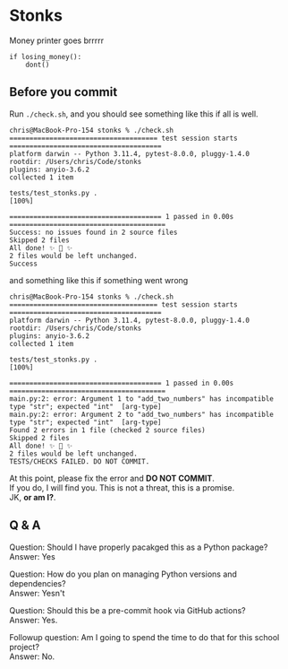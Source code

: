 # Stonks

Money printer goes brrrrr

```
if losing_money():
    dont()
```

## Before you commit
Run `./check.sh`, and you should see something like this if all is well. 

```
chris@MacBook-Pro-154 stonks % ./check.sh
===================================== test session starts ======================================
platform darwin -- Python 3.11.4, pytest-8.0.0, pluggy-1.4.0
rootdir: /Users/chris/Code/stonks
plugins: anyio-3.6.2
collected 1 item

tests/test_stonks.py .                                                                   [100%]

====================================== 1 passed in 0.00s =======================================
Success: no issues found in 2 source files
Skipped 2 files
All done! ✨ 🍰 ✨
2 files would be left unchanged.
Success

```

and something like this if something went wrong
```
chris@MacBook-Pro-154 stonks % ./check.sh
===================================== test session starts ======================================
platform darwin -- Python 3.11.4, pytest-8.0.0, pluggy-1.4.0
rootdir: /Users/chris/Code/stonks
plugins: anyio-3.6.2
collected 1 item

tests/test_stonks.py .                                                                   [100%]

====================================== 1 passed in 0.00s =======================================
main.py:2: error: Argument 1 to "add_two_numbers" has incompatible type "str"; expected "int"  [arg-type]
main.py:2: error: Argument 2 to "add_two_numbers" has incompatible type "str"; expected "int"  [arg-type]
Found 2 errors in 1 file (checked 2 source files)
Skipped 2 files
All done! ✨ 🍰 ✨
2 files would be left unchanged.
TESTS/CHECKS FAILED. DO NOT COMMIT.
```

At this point, please fix the error and **DO NOT COMMIT**.   
If you do, I will find you. This is not a threat, this is a promise.   
JK, **or am I?**.


## Q & A
Question: Should I have properly pacakged this as a Python package?  
Answer: Yes

Question: How do you plan on managing Python versions and dependencies?  
Answer: Yesn't

Question: Should this be a pre-commit hook via GitHub actions?   
Answer: Yes.  

Followup question: Am I going to spend the time to do that for this school project?  
Answer: No.  

